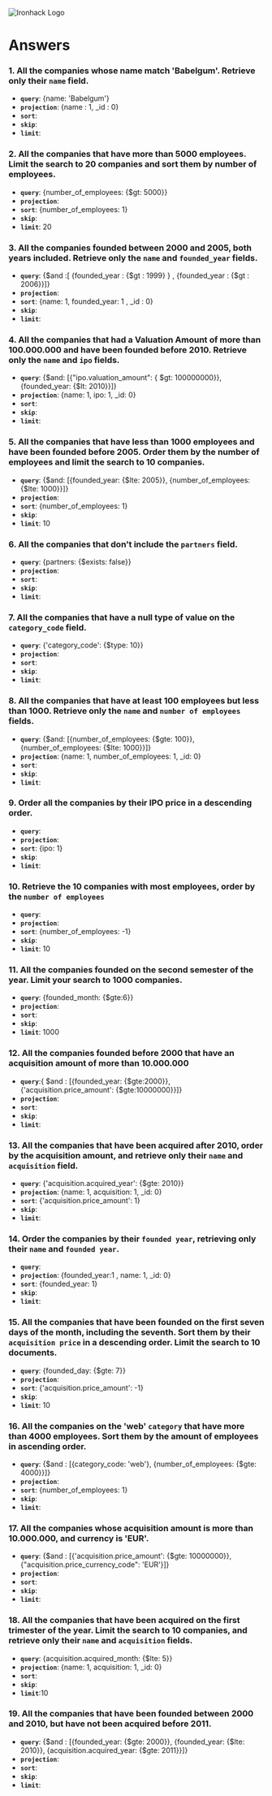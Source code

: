 ![Ironhack Logo](https://i.imgur.com/1QgrNNw.png)

# Answers

### 1. All the companies whose name match 'Babelgum'. Retrieve only their `name` field.

- **`query`**: {name: 'Babelgum'}
- **`projection`**: {name : 1, _id : 0}
- **`sort`**: 
- **`skip`**: 
- **`limit`**: 

### 2. All the companies that have more than 5000 employees. Limit the search to 20 companies and sort them by **number of employees**.

- **`query`**: {number_of_employees: {$gt: 5000}}
- **`projection`**: 
- **`sort`**: {number_of_employees: 1}
- **`skip`**: 
- **`limit`**: 20

### 3. All the companies founded between 2000 and 2005, both years included. Retrieve only the `name` and `founded_year` fields.

- **`query`**: {$and :[ {founded_year : {$gt : 1999} } , {founded_year : {$gt : 2006}}]}
- **`projection`**: 
- **`sort`**: {name: 1, founded_year: 1 , _id : 0}
- **`skip`**: 
- **`limit`**: 

### 4. All the companies that had a Valuation Amount of more than 100.000.000 and have been founded before 2010. Retrieve only the `name` and `ipo` fields.

- **`query`**: {$and: [{"ipo.valuation_amount": { $gt: 100000000}}, {founded_year: {$lt: 2010}}]}
- **`projection`**: {name: 1, ipo: 1, _id: 0}
- **`sort`**: 
- **`skip`**: 
- **`limit`**: 

### 5. All the companies that have less than 1000 employees and have been founded before 2005. Order them by the number of employees and limit the search to 10 companies.

- **`query`**: {$and: [{founded_year: {$lte: 2005}}, {number_of_employees: {$lte: 1000}}]}
- **`projection`**: 
- **`sort`**: {number_of_employees: 1}
- **`skip`**: 
- **`limit`**: 10

### 6. All the companies that don't include the `partners` field.

- **`query`**: {partners: {$exists: false}}
- **`projection`**: 
- **`sort`**: 
- **`skip`**: 
- **`limit`**: 

### 7. All the companies that have a null type of value on the `category_code` field.

- **`query`**: {'category_code': {$type: 10}}
- **`projection`**: 
- **`sort`**: 
- **`skip`**: 
- **`limit`**: 

### 8. All the companies that have at least 100 employees but less than 1000. Retrieve only the `name` and `number of employees` fields.

- **`query`**: {$and: [{number_of_employees: {$gte: 100}}, {number_of_employees: {$lte: 1000}}]}
- **`projection`**: {name: 1, number_of_employees: 1, _id: 0}
- **`sort`**: 
- **`skip`**: 
- **`limit`**: 

### 9. Order all the companies by their IPO price in a descending order.

- **`query`**: 
- **`projection`**: 
- **`sort`**: {ipo: 1}
- **`skip`**: 
- **`limit`**: 

### 10. Retrieve the 10 companies with most employees, order by the `number of employees`

- **`query`**: 
- **`projection`**: 
- **`sort`**: {number_of_employees: -1}
- **`skip`**: 
- **`limit`**: 10

### 11. All the companies founded on the second semester of the year. Limit your search to 1000 companies.

- **`query`**: {founded_month: {$gte:6}}
- **`projection`**: 
- **`sort`**: 
- **`skip`**: 
- **`limit`**: 1000

### 12. All the companies founded before 2000 that have an acquisition amount of more than 10.000.000

- **`query`**:{ $and : [{founded_year: {$gte:2000}}, {'acquisition.price_amount': {$gte:10000000}}]}
- **`projection`**: 
- **`sort`**: 
- **`skip`**: 
- **`limit`**: 

### 13. All the companies that have been acquired after 2010, order by the acquisition amount, and retrieve only their `name` and `acquisition` field.

- **`query`**: {'acquisition.acquired_year': {$gte: 2010}}
- **`projection`**: {name: 1, acquisition: 1, _id: 0}
- **`sort`**: {'acquisition.price_amount': 1}
- **`skip`**: 
- **`limit`**: 

### 14. Order the companies by their `founded year`, retrieving only their `name` and `founded year`.

- **`query`**: 
- **`projection`**: {founded_year:1 , name: 1, _id: 0}
- **`sort`**: {founded_year: 1}
- **`skip`**: 
- **`limit`**: 

### 15. All the companies that have been founded on the first seven days of the month, including the seventh. Sort them by their `acquisition price` in a descending order. Limit the search to 10 documents.

- **`query`**: {founded_day: {$gte: 7}}
- **`projection`**: 
- **`sort`**: {'acquisition.price_amount': -1}
- **`skip`**: 
- **`limit`**: 10

### 16. All the companies on the 'web' `category` that have more than 4000 employees. Sort them by the amount of employees in ascending order.

- **`query`**: {$and : [{category_code: 'web'}, {number_of_employees: {$gte: 4000}}]}
- **`projection`**: 
- **`sort`**: {number_of_employees: 1}
- **`skip`**: 
- **`limit`**: 

### 17. All the companies whose acquisition amount is more than 10.000.000, and currency is 'EUR'.

- **`query`**: {$and : [{'acquisition.price_amount': {$gte: 10000000}}, {"acquisition.price_currency_code": 'EUR'}]}
- **`projection`**: 
- **`sort`**: 
- **`skip`**: 
- **`limit`**:

### 18. All the companies that have been acquired on the first trimester of the year. Limit the search to 10 companies, and retrieve only their `name` and `acquisition` fields.

- **`query`**: {acquisition.acquired_month: {$lte: 5}}
- **`projection`**: {name: 1, acquisition: 1, _id: 0}
- **`sort`**: 
- **`skip`**: 
- **`limit`**:10

### 19. All the companies that have been founded between 2000 and 2010, but have not been acquired before 2011.

- **`query`**: {$and : [{founded_year: {$gte: 2000}}, {founded_year: {$lte: 2010}}, {acquisition.acquired_year: {$gte: 2011}}]}
- **`projection`**: 
- **`sort`**: 
- **`skip`**: 
- **`limit`**:
